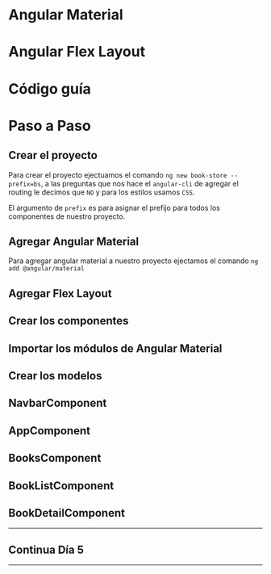 # Angular Material



# Angular Flex Layout
# Código guía
# Paso a Paso
  ## Crear el proyecto

  Para crear el proyecto ejectuamos el comando `ng new book-store --prefix=bs`,  a las preguntas que nos hace el `angular-cli` de agregar el routing le decimos que `NO` y para los estilos usamos `CSS`.

  El argumento de `prefix` es para asignar el prefijo para todos los componentes de nuestro proyecto.

  ## Agregar Angular Material

  Para agregar angular material a nuestro proyecto ejectamos el comando `ng add @angular/material`

  ## Agregar Flex Layout
  ## Crear los componentes
  ## Importar los módulos de Angular Material
  ## Crear los modelos
  ## NavbarComponent
  ## AppComponent
  ## BooksComponent
  ## BookListComponent
  ## BookDetailComponent

________
## Continua Día 5
________
